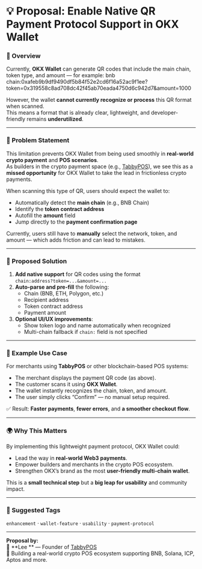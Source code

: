 # 💡 Proposal: Enable Native QR Payment Protocol Support in OKX Wallet
### 🧭 Overview
Currently, **OKX Wallet** can generate QR codes that include the main chain, token type, and amount — for example:
bnb chain:0xafeb9b9df9490df5b84f52e2cd6f16a52ac9f1ee?token=0x319558c8ad708dc42f45ab70eada4750d6c942d7&amount=1000


However, the wallet **cannot currently recognize or process** this QR format when scanned.  
This means a format that is already clear, lightweight, and developer-friendly remains **underutilized**.

---

### 🚧 Problem Statement
This limitation prevents OKX Wallet from being used smoothly in **real-world crypto payment** and **POS scenarios**.  
As builders in the crypto payment space (e.g., [TabbyPOS](https://twitter.com/TabbyPOS)), we see this as a **missed opportunity** for OKX Wallet to take the lead in frictionless crypto payments.

When scanning this type of QR, users should expect the wallet to:
- Automatically detect the **main chain** (e.g., BNB Chain)  
- Identify the **token contract address**  
- Autofill the **amount** field  
- Jump directly to the **payment confirmation page**

Currently, users still have to **manually** select the network, token, and amount — which adds friction and can lead to mistakes.

---

### 🚀 Proposed Solution
1. **Add native support** for QR codes using the format  
   `chain:address?token=...&amount=...`
2. **Auto-parse and pre-fill** the following:
   - Chain (BNB, ETH, Polygon, etc.)  
   - Recipient address  
   - Token contract address  
   - Payment amount
3. **Optional UI/UX improvements**:
   - Show token logo and name automatically when recognized  
   - Multi-chain fallback if `chain:` field is not specified

---

### 🧩 Example Use Case
For merchants using **TabbyPOS** or other blockchain-based POS systems:
- The merchant displays the payment QR code (as above).  
- The customer scans it using **OKX Wallet**.  
- The wallet instantly recognizes the chain, token, and amount.  
- The user simply clicks “Confirm” — no manual setup required.  

✅ Result: **Faster payments**, **fewer errors**, and **a smoother checkout flow**.

---

### 🌍 Why This Matters
By implementing this lightweight payment protocol, OKX Wallet could:
- Lead the way in **real-world Web3 payments**.  
- Empower builders and merchants in the crypto POS ecosystem.  
- Strengthen OKX’s brand as the most **user-friendly multi-chain wallet**.  

This is a **small technical step** but a **big leap for usability** and community impact.

---

### 🧾 Suggested Tags
`enhancement` · `wallet-feature` · `usability` · `payment-protocol`

---

**Proposal by:**  
👤 **Lee ** — Founder of [TabbyPOS](https://twitter.com/TabbyPOS)  
🧠 Building a real-world crypto POS ecosystem supporting BNB, Solana, ICP, Aptos and more.

